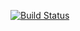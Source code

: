 [![Build
Status](http://athos.web-platz.de:8080/buildStatus/icon?job=jdao)](http://athos.web-platz.de:8080/job/jdao/)
